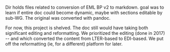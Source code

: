 Dir holds files related to conversion of EML BP v2 to markdown. goal was to learn if entire doc could become dynamic, 
maybe with sections editable by sub-WG. The original was converted with pandoc.

For now, this project is shelved. The doc still would have taking both significant editing and reformatting. We prioritized the 
editing (done in 2017) -- and which converted the content from LTER-based to EDI-based. 
We put off the reformatting (ie, for a different) platform for later.
